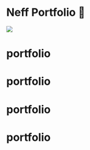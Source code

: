 # Neff Portfolio :purple_heart:

![](https://img.shields.io/github/followers/neff1337?style=social)
# portfolio
# portfolio
# portfolio
# portfolio
